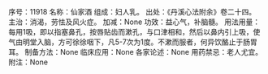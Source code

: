 序号：11918
名称：仙家酒
组成：妇人乳。
出处：《丹溪心法附余》卷二十四。
主治：消渴，劳怯及风火症。
加减：None
功效：益心气，补脑髓。
用法用量：每用1吸，即以指塞鼻孔，按唇贴齿而漱孔，与口津相和，然后以鼻内引上吸，使气由明堂入脑，方可徐徐咽下，凡5-7次为1度。不漱而服者，何异饮酪止于肠胃耳。
制备方法：None
临床应用：None
各家论述：None
用药禁忌：老人尤宜。
附注：None
